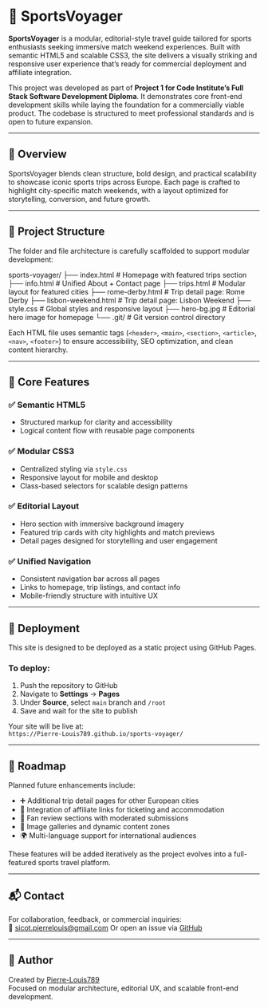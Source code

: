 # 🧭 SportsVoyager

**SportsVoyager** is a modular, editorial-style travel guide tailored for sports enthusiasts seeking immersive match weekend experiences. Built with semantic HTML5 and scalable CSS3, the site delivers a visually striking and responsive user experience that’s ready for commercial deployment and affiliate integration.

This project was developed as part of **Project 1 for Code Institute’s Full Stack Software Development Diploma**. It demonstrates core front-end development skills while laying the foundation for a commercially viable product. The codebase is structured to meet professional standards and is open to future expansion.

---

## 📌 Overview

SportsVoyager blends clean structure, bold design, and practical scalability to showcase iconic sports trips across Europe. Each page is crafted to highlight city-specific match weekends, with a layout optimized for storytelling, conversion, and future growth.

---

## 🧱 Project Structure


The folder and file architecture is carefully scaffolded to support modular development:

sports-voyager/ 
├── index.html              # Homepage with featured trips section 
├── info.html               # Unified About + Contact page 
├── trips.html              # Modular layout for featured cities 
├── rome-derby.html         # Trip detail page: Rome Derby 
├── lisbon-weekend.html     # Trip detail page: Lisbon Weekend 
├── style.css               # Global styles and responsive layout 
├── hero-bg.jpg             # Editorial hero image for homepage 
└── .git/                   # Git version control directory


Each HTML file uses semantic tags (`<header>`, `<main>`, `<section>`, `<article>`, `<nav>`, `<footer>`) to ensure accessibility, SEO optimization, and clean content hierarchy.

---

## 🎯 Core Features

### ✅ Semantic HTML5
- Structured markup for clarity and accessibility
- Logical content flow with reusable page components

### ✅ Modular CSS3
- Centralized styling via `style.css`
- Responsive layout for mobile and desktop
- Class-based selectors for scalable design patterns

### ✅ Editorial Layout
- Hero section with immersive background imagery
- Featured trip cards with city highlights and match previews
- Detail pages designed for storytelling and user engagement

### ✅ Unified Navigation
- Consistent navigation bar across all pages
- Links to homepage, trip listings, and contact info
- Mobile-friendly structure with intuitive UX

---

## 🚀 Deployment

This site is designed to be deployed as a static project using GitHub Pages.

### To deploy:
1. Push the repository to GitHub
2. Navigate to **Settings** → **Pages**
3. Under **Source**, select `main` branch and `/root`
4. Save and wait for the site to publish

Your site will be live at:  
`https://Pierre-Louis789.github.io/sports-voyager/`


---

## 🧭 Roadmap

Planned future enhancements include:

- ➕ Additional trip detail pages for other European cities
- 🔗 Integration of affiliate links for ticketing and accommodation
- 📝 Fan review sections with moderated submissions
- 📸 Image galleries and dynamic content zones
- 🌍 Multi-language support for international audiences

These features will be added iteratively as the project evolves into a full-featured sports travel platform.

---


## 📬 Contact

For collaboration, feedback, or commercial inquiries:  
📧 sicot.pierrelouis@gmail.com 
Or open an issue via [GitHub](https://github.com/Pierre-Louis789/sports-voyager)

---

## 🧠 Author

Created by [Pierre-Louis789](https://github.com/Pierre-Louis789)  
Focused on modular architecture, editorial UX, and scalable front-end development.
